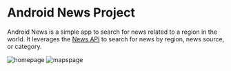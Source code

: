 # Android News Project
Android News is a simple app to search for news related to a region in the world. It leverages the [News API](https://newsapi.org/) to search for news by region, news source, or category.

![homepage](/screenshots/news) ![mapspage](/screenshots/maps)

